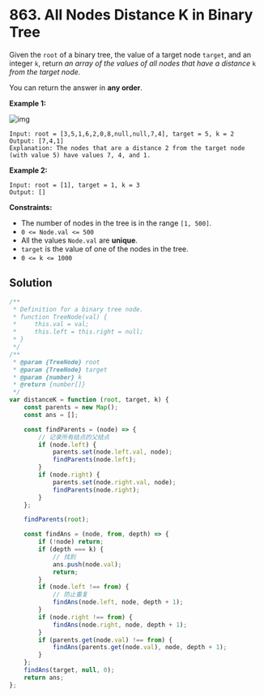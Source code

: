 # 863. All Nodes Distance K in Binary Tree

Given the `root` of a binary tree, the value of a target node `target`, and an integer `k`, return _an array of the values of all nodes that have a distance_ `k` _from the target node._

You can return the answer in **any order**.

**Example 1:**

![img](https://s3-lc-upload.s3.amazonaws.com/uploads/2018/06/28/sketch0.png)

```
Input: root = [3,5,1,6,2,0,8,null,null,7,4], target = 5, k = 2
Output: [7,4,1]
Explanation: The nodes that are a distance 2 from the target node (with value 5) have values 7, 4, and 1.
```

**Example 2:**

```
Input: root = [1], target = 1, k = 3
Output: []
```

**Constraints:**

-   The number of nodes in the tree is in the range `[1, 500]`.
-   `0 <= Node.val <= 500`
-   All the values `Node.val` are **unique**.
-   `target` is the value of one of the nodes in the tree.
-   `0 <= k <= 1000`

## Solution

```javascript
/**
 * Definition for a binary tree node.
 * function TreeNode(val) {
 *     this.val = val;
 *     this.left = this.right = null;
 * }
 */
/**
 * @param {TreeNode} root
 * @param {TreeNode} target
 * @param {number} k
 * @return {number[]}
 */
var distanceK = function (root, target, k) {
    const parents = new Map();
    const ans = [];

    const findParents = (node) => {
        // 记录所有结点的父结点
        if (node.left) {
            parents.set(node.left.val, node);
            findParents(node.left);
        }
        if (node.right) {
            parents.set(node.right.val, node);
            findParents(node.right);
        }
    };

    findParents(root);

    const findAns = (node, from, depth) => {
        if (!node) return;
        if (depth === k) {
            // 找到
            ans.push(node.val);
            return;
        }
        if (node.left !== from) {
            // 防止重复
            findAns(node.left, node, depth + 1);
        }
        if (node.right !== from) {
            findAns(node.right, node, depth + 1);
        }
        if (parents.get(node.val) !== from) {
            findAns(parents.get(node.val), node, depth + 1);
        }
    };
    findAns(target, null, 0);
    return ans;
};
```
